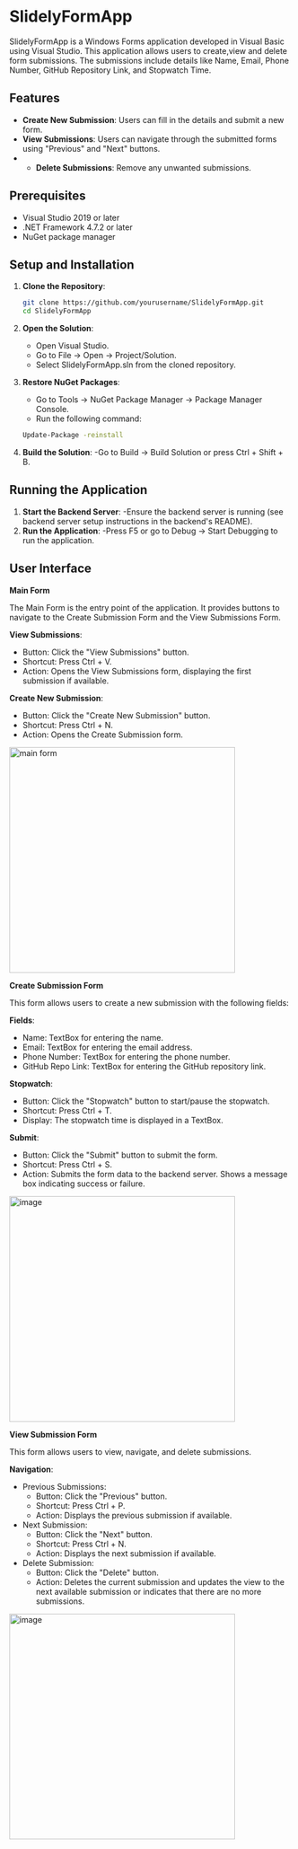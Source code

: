 # SlidelyFormApp

SlidelyFormApp is a Windows Forms application developed in Visual Basic using Visual Studio. This application allows users to create,view and delete form submissions. The submissions include details like Name, Email, Phone Number, GitHub Repository Link, and Stopwatch Time.

## Features

- **Create New Submission**: Users can fill in the details and submit a new form.
- **View Submissions**: Users can navigate through the submitted forms using "Previous" and "Next" buttons.
- - **Delete Submissions**: Remove any unwanted submissions.

## Prerequisites

- Visual Studio 2019 or later
- .NET Framework 4.7.2 or later
- NuGet package manager

## Setup and Installation

1. **Clone the Repository**:
   
   ```bash
   git clone https://github.com/yourusername/SlidelyFormApp.git
   cd SlidelyFormApp
   ```
3. **Open the Solution**:
   - Open Visual Studio.
   - Go to File -> Open -> Project/Solution.
   - Select SlidelyFormApp.sln from the cloned repository.
4. **Restore NuGet Packages**:
   - Go to Tools -> NuGet Package Manager -> Package Manager Console.
   - Run the following command:

   ```bash
   Update-Package -reinstall
   ```
5. **Build the Solution**:
   -Go to Build -> Build Solution or press Ctrl + Shift + B.


## Running the Application

1. **Start the Backend Server**:
   -Ensure the backend server is running (see backend server setup instructions in the backend's README).
2. **Run the Application**:
   -Press F5 or go to Debug -> Start Debugging to run the application.

## User Interface

**Main Form**

The Main Form is the entry point of the application. It provides buttons to navigate to the Create Submission Form and the View Submissions Form.

**View Submissions**:
- Button: Click the "View Submissions" button.
- Shortcut: Press Ctrl + V.
- Action: Opens the View Submissions form, displaying the first submission if available.

**Create New Submission**:
- Button: Click the "Create New Submission" button.
- Shortcut: Press Ctrl + N.
- Action: Opens the Create Submission form.

<img width="402" alt="main form" src="https://github.com/ArchitKayal/SlidelyFormApp/assets/59079120/6ce59744-6b90-4fe6-8ef0-0c5b61bb47f2">

**Create Submission Form**

This form allows users to create a new submission with the following fields:

**Fields**:
- Name: TextBox for entering the name.
- Email: TextBox for entering the email address.
- Phone Number: TextBox for entering the phone number.
- GitHub Repo Link: TextBox for entering the GitHub repository link.

**Stopwatch**:
- Button: Click the "Stopwatch" button to start/pause the stopwatch.
- Shortcut: Press Ctrl + T.
- Display: The stopwatch time is displayed in a TextBox.

**Submit**:
- Button: Click the "Submit" button to submit the form.
- Shortcut: Press Ctrl + S.
- Action: Submits the form data to the backend server. Shows a message box indicating success or failure.

<img width="402" alt="image" src="https://github.com/ArchitKayal/SlidelyFormApp/assets/59079120/751ef560-ce30-4a7f-9658-c1d70b6f6ace">

**View Submission Form**

This form allows users to view, navigate, and delete submissions.

**Navigation**:
- Previous Submissions:
  - Button: Click the "Previous" button.
  - Shortcut: Press Ctrl + P.
  - Action: Displays the previous submission if available.
- Next Submission:
  - Button: Click the "Next" button.
  - Shortcut: Press Ctrl + N.
  - Action: Displays the next submission if available.
- Delete Submission:
  - Button: Click the "Delete" button.
  - Action: Deletes the current submission and updates the view to the next available submission or indicates that there are no more submissions.

<img width="402" alt="image" src="https://github.com/ArchitKayal/SlidelyFormApp/assets/59079120/adb40b8f-65e6-4356-8609-2f84915522be">


